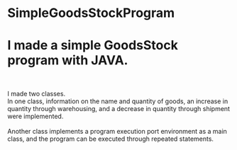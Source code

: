 # SimpleGoodsStockProgram

<h1>I made a simple GoodsStock program with JAVA.</h1>
<br>
<p>I made two classes.
<br>In one class, information on the name and quantity of goods, an increase in quantity through warehousing, and a decrease in quantity through shipment were implemented.
<br>
<br>Another class implements a program execution port environment as a main class, and the program can be executed through repeated statements.</p>
